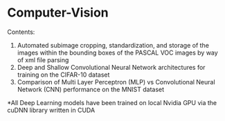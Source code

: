 # Computer-Vision

Contents:
1. Automated subimage cropping, standardization, and storage of the images within the bounding boxes of the PASCAL VOC images by way of xml file parsing
2. Deep and Shallow Convolutional Neural Network architectures for training on the CIFAR-10 dataset
3. Comparison of Multi Layer Perceptron (MLP) vs Convolutional Neural Network (CNN) performance on the MNIST dataset

*All Deep Learning models have been trained on local Nvidia GPU via the cuDNN library written in CUDA
